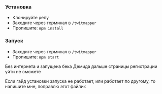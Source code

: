 ### Установка
* Клонируйте репу
* Заходите через терминал в `/twitmapper`
* Пропишите: `npm install`

### Запуск
* Заходите через терминал в `/twitmapper`
* Пропишите: `npm start`

Без интернета и запущена бека Демида дальше страницы регистрации уйти не сможете

Если гайд установки запуска не работает, или работает по другому, то напишите мне, поправлю этот файлик
